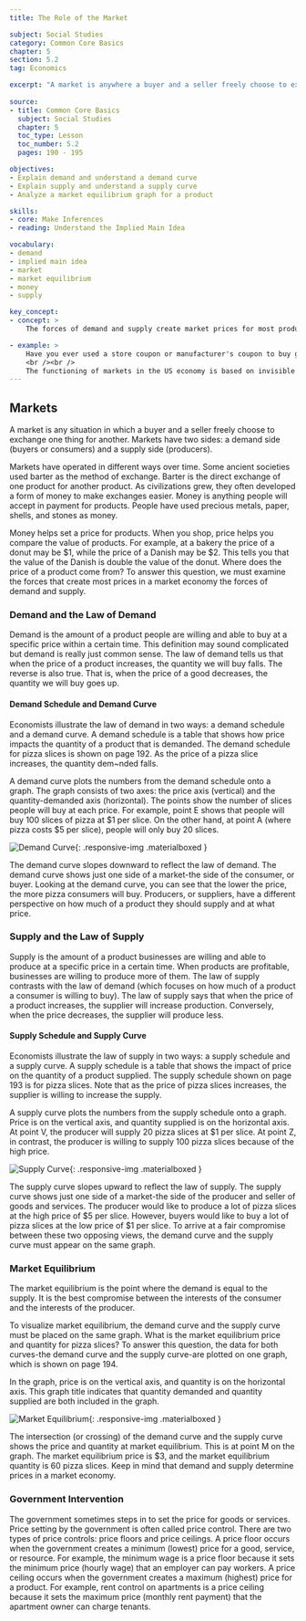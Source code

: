 ```yaml
---
title: The Role of the Market

subject: Social Studies
category: Common Core Basics
chapter: 5
section: 5.2
tag: Economics

excerpt: "A market is anywhere a buyer and a seller freely choose to exchange one thing for another. The laws of supply and demand help companies figure out how many goods to make and how much to charge for them."
  
source:
- title: Common Core Basics
  subject: Social Studies
  chapter: 5
  toc_type: Lesson
  toc_number: 5.2
  pages: 190 - 195

objectives:
- Explain demand and understand a demand curve
- Explain supply and understand a supply curve
- Analyze a market equilibrium graph for a product

skills:
- core: Make Inferences
- reading: Understand the Implied Main Idea

vocabulary:
- demand
- implied main idea
- market
- market equilibrium
- money
- supply

key_concept:
- concept: >
    The forces of demand and supply create market prices for most products and resources in the US economy.

- example: >
    Have you ever used a store coupon or manufacturer's coupon to buy groceries, clothing, or a pizza? Coupons might offer you "$5 off" the price of on item or the chance to "buy 7 and get 7 free." Because coupons make items less expensive, they send buyers on invisible signal to purchase more of the item.
    <br /><br />
    The functioning of markets in the US economy is based on invisible signals, many of which offer people incentives to buy or to produce certain goods. Price is perhaps the most important signal that influences people's economic behaviors.
---
```

## Markets

A market is any situation in which a buyer and a seller freely choose to exchange one thing for another. Markets have two sides: a demand side (buyers or consumers) and a supply side (producers).

Markets have operated in different ways over time. Some ancient societies used barter as the method of exchange. Barter is the direct exchange of one product for another product. As civilizations grew, they often developed a form of money to make exchanges easier. Money is anything people will accept in payment for products. People have used precious metals, paper, shells, and stones as money.

Money helps set a price for products. When you shop, price helps you compare the value of products. For example, at a bakery the price of a donut may be $1, while the price of a Danish may be $2. This tells you that the value of the Danish is double the value of the donut. Where does the price of a product come from? To answer this question, we must examine the forces that create most prices in a market economy the forces of demand and supply.

### Demand and the Law of Demand

Demand is the amount of a product people are willing and able to buy at a specific price within a certain time. This definition may sound complicated but demand is really just common sense. The law of demand tells us that when the price of a product increases, the quantity we will buy falls. The reverse is also true. That is, when the price of a good decreases, the quantity we will buy goes up.

#### Demand Schedule and Demand Curve

Economists illustrate the law of demand in two ways: a demand schedule and a demand curve. A demand schedule is a table that shows how price impacts the quantity of a product that is demanded. The demand schedule for pizza slices is shown on page 192. As the price of a pizza slice increases, the quantity dem~nded falls.

A demand curve plots the numbers from the demand schedule onto a graph. The graph consists of two axes: the price axis (vertical) and the quantity-demanded axis (horizontal). The points show the number of slices people will buy at each price. For example, point E shows that people will buy 100 slices of pizza at $1 per slice. On the other hand, at point A (where pizza costs $5 per slice), people will only buy 20 slices.

![Demand Curve](img/demand-curve.png){: .responsive-img .materialboxed }

The demand curve slopes downward to reflect the law of demand. The demand curve shows just one side of a market-the side of the consumer, or buyer. Looking at the demand curve, you can see that the lower the price, the more pizza consumers will buy. Producers, or suppliers, have a different perspective on how much of a product they should supply and at what price.

### Supply and the Law of Supply

Supply is the amount of a product businesses are willing and able to produce at a specific price in a certain time. When products are profitable, businesses are willing to produce more of them. The law of supply contrasts with the law of demand (which focuses on how much of a product a consumer is willing to buy). The law of supply says that when the price of a product increases, the supplier will increase production. Conversely, when the price decreases, the supplier will produce less.

#### Supply Schedule and Supply Curve

Economists illustrate the law of supply in two ways: a supply schedule and a supply curve. A supply schedule is a table that shows the impact of price on the quantity of a product supplied. The supply schedule shown on page 193 is for pizza slices. Note that as the price of pizza slices increases, the supplier is willing to increase the supply.

A supply curve plots the numbers from the supply schedule onto a graph. Price is on the vertical axis, and quantity supplied is on the horizontal axis. At point V, the producer will supply 20 pizza slices at $1 per slice. At point Z, in contrast, the producer is willing to supply 100 pizza slices because of the high price.

![Supply Curve](img/supply-curve.png){: .responsive-img .materialboxed }

The supply curve slopes upward to reflect the law of supply. The supply curve shows just one side of a market-the side of the producer and seller of goods and services. The producer would like to produce a lot of pizza slices at the high price of $5 per slice. However, buyers would like to buy a lot of pizza slices at the low price of $1 per slice. To arrive at a fair compromise between these two opposing views, the demand curve and the supply curve must appear on the same graph.

### Market Equilibrium

The market equilibrium is the point where the demand is equal to the supply. It is the best compromise between the interests of the consumer and the interests of the producer.

To visualize market equilibrium, the demand curve and the supply curve must be placed on the same graph. What is the market equilibrium price and quantity for pizza slices? To answer this question, the data for both curves-the demand curve and the supply curve-are plotted on one graph, which is shown on page 194.

In the graph, price is on the vertical axis, and quantity is on the horizontal axis. This graph title indicates that quantity demanded and quantity supplied are both included in the graph.

![Market Equilibrium](img/market-equilibrium.png){: .responsive-img .materialboxed }

The intersection (or crossing) of the demand curve and the supply curve shows the price and quantity at market equilibrium. This is at point M on the graph. The market equilibrium price is $3, and the market equilibrium quantity is 60 pizza slices. Keep in mind that demand and supply determine prices in a market economy.

### Government Intervention

The government sometimes steps in to set the price for goods or services. Price setting by the government is often called price control. There are two types of price controls: price floors and price ceilings. A price floor occurs when the government creates a minimum (lowest) price for a good, service, or resource. For example, the minimum wage is a price floor because it sets the minimum price (hourly wage) that an employer can pay workers. A price ceiling occurs when the government creates a maximum (highest) price for a product. For example, rent control on apartments is a price ceiling because it sets the maximum price (monthly rent payment) that the apartment owner can charge tenants.